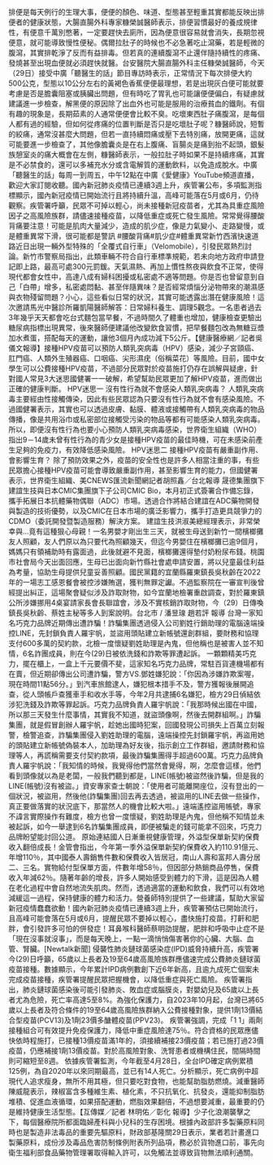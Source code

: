 排便是每天例行的生理大事，便便的顏色、味道、型態甚至輕重其實都能反映出排便者的健康狀態，大腸直腸外科專家糠榮誠醫師表示，排便習慣最好的養成規律性，有便意千萬別憋著，一定要趕快去廁所，因為便意很容易就會消失，長期忽視便意，就可能導致慢性便秘。偶爾拉肚子的時候也不必急著吃止瀉藥，若是輕微的腹瀉，其實排乾淨了反而有益排毒。但若真的連續腹瀉不止還伴隨持續性的疼痛、發燒甚至出現血便就必須趕快就醫。台安醫院大腸直腸外科主任糠榮誠醫師，今天（29日）接受中廣「聽醫生的話」節目專訪時表示，正常情況下每次排便大約500公克，型態以10公分左右的黃褐色香蕉便便最理想，若是出現灰白便可能就要考慮是否是膽囊阻塞或胰臟出問題，但有時吃了胃乳也可能讓便便偏白，有疑慮就建議進一步檢查，解黑便的原因除了出血外也可能是服用的治療貧血的鐵劑。有個有趣的現象是，長期茹素的人通常便便會比較不臭。吃壞東西肚子痛腹瀉，是每個人都有過的經驗，但如何從疼痛的位置判斷是否只是吃壞肚子呢？糠醫師說，短暫的絞痛，通常沒甚麼大問題，但若一直持續悶痛或壓下去特別痛，放開更痛，這就可能要進一步檢查了，其他像膽囊炎是在右上腹痛、盲腸炎是痛到抬不起頭，銀髮族憩室炎的痛大概會在左側，糠醫師表示，一般拉肚子時如果不是持續疼痛，其實是不必禁食的，還可以多補充水分或含電解質的運動飲料，以免造成脫水。中廣「聽醫生的話」每周一到周五，中午12點在中廣《愛健康》YouTube頻道直播，歡迎大家訂閱收聽。國內新冠肺炎疫情已連續3週上升，疾管署公布，多項監測指標顯示，國內新冠疫情已開始流行且將持續升溫，高峰可能落在5月或6月，仍待觀察。疾管署呼籲，民眾不可掉以輕心，尚未接種新冠疫苗者，尤其為具重症風險因子之高風險族群，請儘速接種疫苗，以降低重症或死亡發生風險。常常覺得腰酸背痛要注意！可能是肌肉大量減少，造成的肌少症，像是力氣變小、走路變慢，或是體重異常下滑，很可能都是警訊 #腰酸背痛#肌少症#體重異常新竹西濱快速道路近日出現一輛外型特殊的「全覆式自行車」（Velomobile），引發民眾熱烈討論。新竹市警察局指出，此類車輛不符合自行車標準規範，若未向地方政府申請登記即上路，最高可處300元罰鍰。天氣濕熱、再加上慣性熬夜與飲食不正常，使得現代都會女性中，高達八成有婦科困擾或私密處不適等問題。你是否也曾留意到自己「白帶」增多，私密處悶黏、甚至伴隨異味？是否經常煩惱分泌物帶來的潮濕感與衣物殘留問題？小心，這些看似日常的狀況，其實可能透露出潛在健康風險！這次邀請馬光中醫診所羅凱陽醫師解答：日常婦科養生、調理5觀念。一名患者過去3年幾乎天天都會吃台式麵包當早餐，不過時間久了體重也增加，健康檢查更驗出糖尿病指標出現異常，後來醫師便建議他改變飲食習慣，把早餐麵包改為無糖豆漿加水煮蛋，搭配每天的運動，讓他3個月內成功減下5公斤。【健康醫療網／記者吳儀文報導】接種HPV疫苗可以預防人類乳突病毒（HPV）感染，減少子宮頸癌、肛門癌、人類外生殖器癌、口咽癌、尖形濕疣（俗稱菜花）等風險。目前，國中女學生可以公費接種HPV疫苗，不過部分民眾對於疫苗施打仍存在誤解與疑慮，針對國人常見3大迷思國健署一一破解，希望幫助民眾更加了解HPV疫苗，進而做出正確的健康判斷。 HPV迷思一 沒有性行為就不會感染人類乳突病毒？ 人類乳突病毒主要經由性接觸傳染，因此有些民眾認為只要沒有性行為就不會有感染風險。不過國健署表示，其實也可以透過皮膚、黏膜、體液或接觸帶有人類乳突病毒的物品傳播，像是共用浴巾或私密部位接觸受污染的物品等都有可能感染人類乳突病毒。 所以，即便沒有性行為也要小心預防人類乳突病毒感染，世界衛生組織（WHO）指出9－14歲未曾有性行為的青少女是接種HPV疫苗的最佳時機，可在未感染前產生足夠的免疫力，有效降低感染風險。 HPV迷思二 接種HPV疫苗有嚴重副作用、會影響生育？ 除了預防效果之外，疫苗的安全性也是許多人相當注重的事，有些民眾擔心接種HPV疫苗可能會導致嚴重副作用，甚至影響生育的能力，但國健署表示，世界衛生組織、美CNEWS匯流新聞網記者胡照鑫／台北報導 晟德集團旗下建誼生技與日本CMIC集團旗下子公司CMIC Bio，本月初正式簽署合作備忘錄，攜手拓展日本抗體藥物偶聯（ADC）市場。透過合作將結合建誼在ADC藥物開發與製造的技術優勢，以及CMIC在日本市場的廣泛影響力，攜手打造更具競爭力的CDMO（委託開發暨製造服務）解決方案。 建誼生技洪淑美總經理表示，非常榮幸與...竟有這種狠心母親！一名男嬰才剛出生三天，就被生母送到新竹一間檳榔攤友人照顧，友人們原以為只要代為照顧幾天，但迄今男嬰住在檳榔攤已逾9個月，媽媽只有領補助時有露面過，此後就避不見面，檳榔攤還得墊付奶粉尿布錢。桃園市社會局今天出面回應，生母已出面向新竹縣社會處申請安置，將以兒童最佳利益為考量，協助生母提供兒童妥善照顧。國民黨籍的宜蘭縣羅東鎮長吳秋齡在2022年的一場志工感恩餐會被控涉嫌賄選，獲判無罪定讞。不過監察院在一審宣判後曾經提出糾正，這場聚會疑似涉及詐取財物，如今宜蘭地檢署重啟調查，對於羅東鎮公所涉嫌挪用4桌宴請家長會長聯誼會，涉及不實核銷詐取財物，今（29）日傳喚鎮長吳秋齡、蔡姓主秘等多人到案說明。台北市 / 潘昱瑔 趙若評 報導 台灣一家知名巧克力品牌近期傳出遭詐騙！詐騙集團透過侵入公司劉姓行銷助理的電腦遠端操控LINE，先封鎖負責人羅宇帆，並盜用頭貼建立新帳號還創群組，要財務和協理支付600多萬的契約款，北檢一度懷疑劉姓助理是內鬼，但他稱也是被害人並不知情，6名詐團成員，則在今(29)日被依洗錢和詐欺等罪遭起訴。 一顆顆精美巧克力，擺在櫃上，一盒上千元要價不斐，這家知名巧克力品牌，常駐百貨連機場都有在賣，但近期卻傳出公司遭詐騙，警方VS.鄧姓嫌犯說：「你因為涉嫌詐欺案喔，現在時間11點56分。」到汽車旅館逮人，嫌犯根本措手不及，警方獲報後展開追查，從人頭帳戶查獲車手和收水手等，今年2月共逮捕6名嫌犯，檢方29日偵結依涉犯洗錢及詐欺等罪起訴。巧克力品牌負責人羅宇帆說：「我那時候出國在中國，所以那三天發生什麼事情，其實我不知道，就盜頭像啊，然後去開群組啊。」詐騙集團，就是假冒創辦人羅宇帆，趁她出國時犯案，回國發現公司損失上百萬立刻報警，檢警追查，詐騙集團侵入劉姓助理的電腦，遠端操控先封鎖羅宇帆，再盜用她的頭貼建立新帳號偽裝本人，加助理為好友後，指示創立工作群組，邀請財務和協理等人，再謊稱需要支付契約款項，最後詐騙集團得手超過600萬。巧克力品牌負責人羅宇帆說：「我知情的時候，我覺得他們當然會覺得，啊，怎麼會這樣，他們看到頭像就以為是老闆，一般我們聽到都是，LINE(帳號)被盜然後詐騙，但是我的LINE(帳號)沒有被盜。」資安專家查士朝說：「使用者可能離開座位，沒有登出的一個狀況，被盜用，然後他(詐騙集團)回去再去透過，被盜用的LINE去做一些操作，真正要做落實的狀況底下，那當然人的機會比較大啦。」遠端遙控盜用帳號，專家不諱言實際操作有難度，檢方也曾一度懷疑，劉姓助理是內鬼，但他稱不知情並未被起訴，如今一舉逮到6名詐騙集團成員，即便被騙走的錢可能拿不回來，巧克力品牌盼望能討回公道。  原始連結國人日漸重視健康管理，外溢型保單新契約保費收入翻倍成長！金管會指出，今年第一季外溢保單新契約保費收入約110.91億元、年增110％，其中國泰人壽銷售件數和保費收入皆居冠，南山人壽和富邦人壽分居二、三名。實物給付型保單方面，件數年增58％，但因部分熱銷商品停售，保費收入年減62％。隨著年齡的增長，許多人開始感受到體力的下滑，這是因為人體在老化過程中會自然地流失肌肉。然而，透過適當的運動和飲食，我們可以有效地減緩這一過程，保持健康的體力和活力。營養師特別提供了一些建議，幫助大家留新冠疫情蠢蠢欲動！國內新冠肺炎疫情已連續3週上升，疾管署預估已開始流行，且高峰可能會落在5月或6月，提醒民眾不要掉以輕心，盡快施打疫苗。打鼾和肥胖，會引發許多可怕的併發症！耳鼻喉科醫師蔡明劭提醒，肥胖和呼吸中止症不是「現在沒事就沒事」，而是每天晚上，一點一滴悄悄傷害著你的心臟、大腦、血管、腎臟。[Newtalk新聞] 侵襲性肺炎鏈球菌感染症(IPD)威脅持續升高，疾管署今(29)日呼籲，65歲以上長者及19至64歲高風險族群應儘速完成公費肺炎鏈球菌疫苗接種。數據顯示，今年累計IPD病例數創下近6年新高，且逾九成死亡個案未完成疫苗接種，疾管署提醒民眾把握機會，以降低重症與死亡風險。 疾管署指出，肺炎鏈球菌感染後可能引發肺炎、敗血症或腦膜炎，對嬰幼兒及65歲以上長者尤為危險，死亡率高達5至8%。為強化保護力，自2023年10月起，台灣已將65歲以上長者及符合條件的19至64歲高風險族群納入公費接種對象，提供1劑13價結合型疫苗(PCV13)及1劑23價多醣體疫苗(PPV23)。 疾管署強調，完成「1 1」兩劑接種組合可有效提升免疫保護力，降低中重症風險達75％。符合資格的民眾應儘快依時程施打，已接種13價疫苗滿1年的，須接續補接23價疫苗；若已施打過23價疫苗，仍應補接1劑13價疫苗。對於高風險對象、洗腎患者或機構住民，間隔時間則可縮短至8週。 依據疾管署監測，今年截至4月28日，全台IPD確定病例累積125例，為自2020年以來同期最高，並已有14人死亡。分析顯示，死亡病例中超現代人追求瘦身，無所不用其極，但只要吃對食物，也能幫助脂肪燃燒。減重醫師陳威龍表示，辣椒富含多種維生素、植化素，不只抗氧化、抗發炎，還能抑制脂肪堆積、促進血液循環，如果搭配運動，燃脂效果翻倍，不過想要減重，最重要的仍是維持健康生活型態。【互傳媒／記者 林明佑／彰化 報導】少子化浪潮襲擊之下，每個醫療院所都面臨婦產科與小兒科的生存困境。根據內政部許多製藥原料同時也是製造非法毒品的重要先驅原料，財政部基隆關29日表示，業者若計畫進口製藥原料，成份涉及毒品危害防制條例附表所列品項，務必於貨物進口前，事先向衛生福利部食品藥物管理署取得輸入許可，以免觸法並導致貨物無法順利通關。